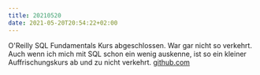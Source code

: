 ```yaml
---
title: 20210520
date: 2021-05-20T20:54:22+02:00
---
```


O'Reilly SQL Fundamentals Kurs abgeschlossen. War gar nicht so verkehrt. Auch wenn ich mich mit SQL schon ein wenig auskenne, ist so ein kleiner Auffrischungskurs ab und zu nicht verkehrt. [github.com](https://github.com/thomasnield/oreilly_sql_fundamentals_for_data)
